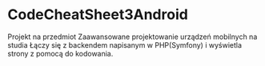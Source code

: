 # CodeCheatSheet3Android
Projekt na przedmiot Zaawansowane projektowanie urządzeń mobilnych na studia
Łączy się z backendem napisanym w PHP(Symfony) i wyświetla strony z pomocą do kodowania.
